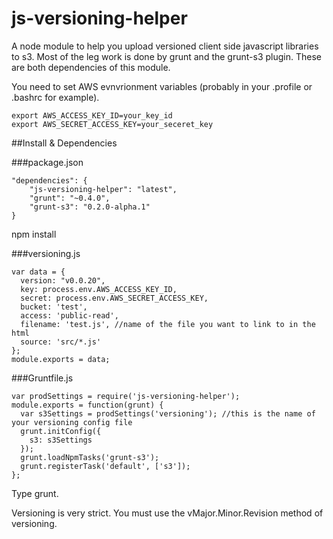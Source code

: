 # js-versioning-helper

A node module to help you upload versioned client side javascript libraries to s3. Most of the leg work is done
by grunt and the grunt-s3 plugin. These are both dependencies of this module.

You need to set AWS evnvrionment variables (probably in your .profile or .bashrc for example).

    export AWS_ACCESS_KEY_ID=your_key_id
    export AWS_SECRET_ACCESS_KEY=your_seceret_key

##Install & Dependencies

###package.json

    "dependencies": {
        "js-versioning-helper": "latest",
        "grunt": "~0.4.0",
        "grunt-s3": "0.2.0-alpha.1"
    }

npm install

###versioning.js

    var data = {
      version: "v0.0.20",
      key: process.env.AWS_ACCESS_KEY_ID,
      secret: process.env.AWS_SECRET_ACCESS_KEY,
      bucket: 'test',
      access: 'public-read',
      filename: 'test.js', //name of the file you want to link to in the html
      source: 'src/*.js'
    };
    module.exports = data;


###Gruntfile.js

    var prodSettings = require('js-versioning-helper');
    module.exports = function(grunt) {
      var s3Settings = prodSettings('versioning'); //this is the name of your versioning config file
      grunt.initConfig({
        s3: s3Settings
      });
      grunt.loadNpmTasks('grunt-s3');
      grunt.registerTask('default', ['s3']);
    };


Type grunt.

Versioning is very strict. You must use the vMajor.Minor.Revision method of versioning.